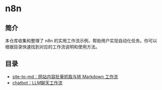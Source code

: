 # n8n

## 简介

本仓库收集和整理了 n8n 的实用工作流示例，帮助用户实现自动化任务。你可以根据目录快速找到对应的工作流说明和使用方法。

## 目录

- [site-to-md：网站内容批量抓取与转 Markdown 工作流](site-to-md/README.md)
- [chatbot：LLM聊天工作流](chatbot/README.md)